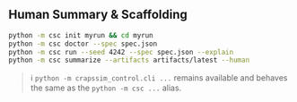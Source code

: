 ## Human Summary & Scaffolding
```bash
python -m csc init myrun && cd myrun
python -m csc doctor --spec spec.json
python -m csc run --seed 4242 --spec spec.json --explain
python -m csc summarize --artifacts artifacts/latest --human
```

> ℹ️ `python -m crapssim_control.cli ...` remains available and behaves the same as the `python -m csc ...` alias.
